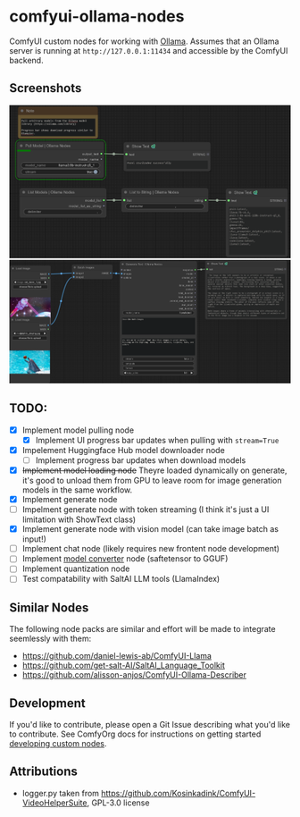 # comfyui-ollama-nodes

ComfyUI custom nodes for working with [Ollama](https://github.com/ollama/ollama). Assumes that an Ollama server is running at `http://127.0.0.1:11434` and accessible by the ComfyUI backend.

## Screenshots

![](screenshots/ollama_nodes_pull_and_list_progress_bar_workflow_screenshot.png)
![](screenshots/ollama_nodes_batch_image_workflow_screenshot.png)

## TODO:
- [X] Implement model pulling node
    - [x] Implement UI progress bar updates when pulling with `stream=True`
- [x] Impelement Huggingface Hub model downloader node
    - [ ] Implement progress bar updates when download models
- [x] ~~Implement model loading node~~ Theyre loaded dynamically on generate, it's good to unload them from GPU to leave room for image generation models in the same workflow.
- [x] Implement generate node
- [ ] Impelment generate node with token streaming (I think it's just a UI limitation with ShowText class)
- [x] Implement generate node with vision model (can take image batch as input!)
- [ ] Implement chat node (likely requires new frontent node development)
- [ ] Implement [model converter](https://github.com/ggerganov/llama.cpp/discussions/2948) node (saftetensor to GGUF)
- [ ] Implement quantization node
- [ ] Test compatability with SaltAI LLM tools (LlamaIndex)

## Similar Nodes
The following node packs are similar and effort will be made to integrate seemlessly with them:
- https://github.com/daniel-lewis-ab/ComfyUI-Llama
- https://github.com/get-salt-AI/SaltAI_Language_Toolkit
- https://github.com/alisson-anjos/ComfyUI-Ollama-Describer


## Development

If you'd like to contribute, please open a Git Issue describing what you'd like to contribute. See ComfyOrg docs for instructions on getting started [developing custom nodes](https://docs.comfy.org/essentials/custom_node_overview).

## Attributions

- logger.py taken from https://github.com/Kosinkadink/ComfyUI-VideoHelperSuite, GPL-3.0 license 